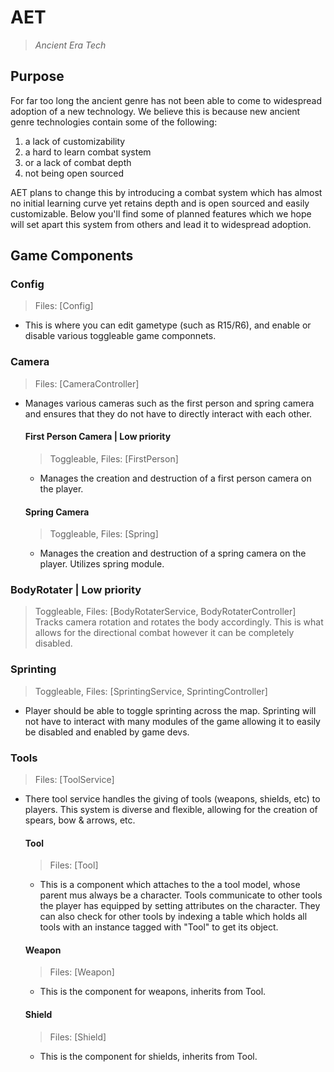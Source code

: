# AET
> *Ancient Era Tech*

## Purpose

For far too long the ancient genre has not been able to come to widespread adoption of a new technology. We believe this is because new ancient genre technologies contain some of the following:

1. a lack of customizability
2. a hard to learn combat system 
3. or a lack of combat depth 
3. not being open sourced

AET plans to change this by introducing a combat system which has almost no initial learning curve yet retains depth and is open sourced and easily customizable. Below you'll find some of planned features which we hope will set apart this system from others and lead it to widespread adoption.



## Game Components

### Config
> Files: [Config]
- This is where you can edit gametype (such as R15/R6), and enable or disable various toggleable game componnets. 

### Camera
> Files: [CameraController]
- Manages various cameras such as the first person and spring camera and ensures that they do not have to directly interact with each other. 
	#### First Person Camera | Low priority 
	> Toggleable, Files: [FirstPerson]
	- Manages the creation and destruction of a first person camera on the player.
	#### Spring Camera
	> Toggleable, Files: [Spring]
	- Manages the creation and destruction of a spring camera on the player. Utilizes spring module. 

### BodyRotater | Low priority 
> Toggleable, Files: [BodyRotaterService, BodyRotaterController]
> Tracks camera rotation and rotates the body accordingly. This is what allows for the directional combat however it can be completely disabled.

### Sprinting 
> Toggleable, Files: [SprintingService, SprintingController]
- Player should be able to toggle sprinting across the map. Sprinting will not have to interact with many modules of the game allowing it to easily be disabled and enabled by game devs. 

### Tools
> Files: [ToolService]
- There tool service handles the giving of tools (weapons, shields, etc) to players. This system is diverse and flexible, allowing for the creation of spears, bow & arrows, etc. 
	#### Tool
	> Files: [Tool]
	- This is a component which attaches to the a tool model, whose parent mus always be a character. Tools communicate to other tools the player has equipped by setting attributes on the character. They can also check for other tools by indexing a table which holds all tools with an instance tagged with "Tool" to get its object.  
	#### Weapon
	> Files: [Weapon]
	- This is the component for weapons, inherits from Tool. 
	#### Shield
	> Files: [Shield]
	- This is the component for shields, inherits from Tool. 



